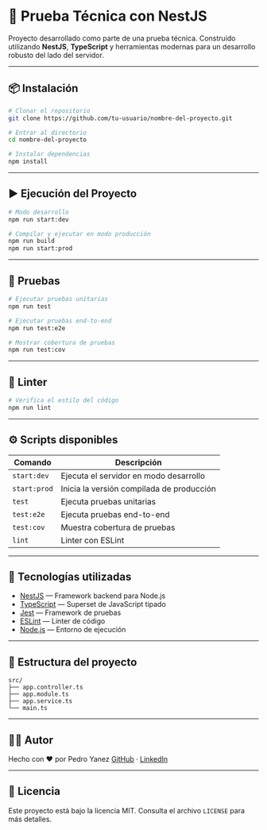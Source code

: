 # 🚀 Prueba Técnica con NestJS

Proyecto desarrollado como parte de una prueba técnica. Construido utilizando **NestJS**, **TypeScript** y herramientas modernas para un desarrollo robusto del lado del servidor.

---

## 📦 Instalación

```bash
# Clonar el repositorio
git clone https://github.com/tu-usuario/nombre-del-proyecto.git

# Entrar al directorio
cd nombre-del-proyecto

# Instalar dependencias
npm install
```

---

## ▶️ Ejecución del Proyecto

```bash
# Modo desarrollo
npm run start:dev

# Compilar y ejecutar en modo producción
npm run build
npm run start:prod
```

---

## 🧪 Pruebas

```bash
# Ejecutar pruebas unitarias
npm run test

# Ejecutar pruebas end-to-end
npm run test:e2e

# Mostrar cobertura de pruebas
npm run test:cov
```

---

## 🧹 Linter

```bash
# Verifica el estilo del código
npm run lint
```

---

## ⚙️ Scripts disponibles

| Comando      | Descripción                               |
| ------------ | ----------------------------------------- |
| `start:dev`  | Ejecuta el servidor en modo desarrollo    |
| `start:prod` | Inicia la versión compilada de producción |
| `test`       | Ejecuta pruebas unitarias                 |
| `test:e2e`   | Ejecuta pruebas end-to-end                |
| `test:cov`   | Muestra cobertura de pruebas              |
| `lint`       | Linter con ESLint                         |

---

## 🧰 Tecnologías utilizadas

* [NestJS](https://nestjs.com/) — Framework backend para Node.js
* [TypeScript](https://www.typescriptlang.org/) — Superset de JavaScript tipado
* [Jest](https://jestjs.io/) — Framework de pruebas
* [ESLint](https://eslint.org/) — Linter de código
* [Node.js](https://nodejs.org/) — Entorno de ejecución

---

## 📁 Estructura del proyecto

```
src/
├── app.controller.ts
├── app.module.ts
├── app.service.ts
└── main.ts
```

---

## 🧑‍💻 Autor

Hecho con ❤️ por Pedro Yanez
[GitHub](https://github.com/wotancode) · [LinkedIn](https://www.linkedin.com/in/pedroyanez/)

---

## 🪪 Licencia

Este proyecto está bajo la licencia MIT. Consulta el archivo `LICENSE` para más detalles.
